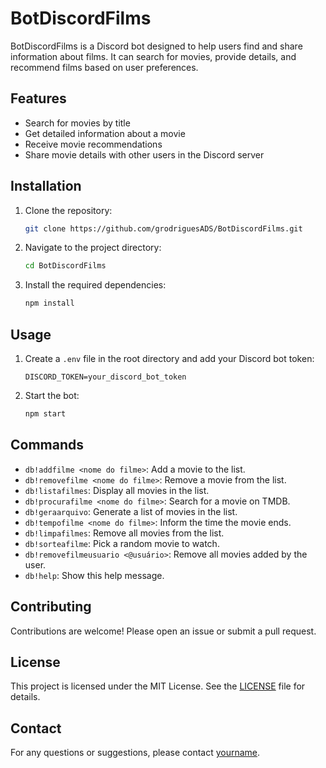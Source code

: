 # BotDiscordFilms

BotDiscordFilms is a Discord bot designed to help users find and share information about films. It can search for movies, provide details, and recommend films based on user preferences.

## Features

- Search for movies by title
- Get detailed information about a movie
- Receive movie recommendations
- Share movie details with other users in the Discord server

## Installation

1. Clone the repository:
    ```bash
    git clone https://github.com/grodriguesADS/BotDiscordFilms.git
    ```
2. Navigate to the project directory:
    ```bash
    cd BotDiscordFilms
    ```
3. Install the required dependencies:
    ```bash
    npm install
    ```

## Usage

1. Create a `.env` file in the root directory and add your Discord bot token:
    ```
    DISCORD_TOKEN=your_discord_bot_token
    ```
2. Start the bot:
    ```bash
    npm start
    ```

## Commands

- `db!addfilme <nome do filme>`: Add a movie to the list.
- `db!removefilme <nome do filme>`: Remove a movie from the list.
- `db!listafilmes`: Display all movies in the list.
- `db!procurafilme <nome do filme>`: Search for a movie on TMDB.
- `db!geraarquivo`: Generate a list of movies in the list.
- `db!tempofilme <nome do filme>`: Inform the time the movie ends.
- `db!limpafilmes`: Remove all movies from the list.
- `db!sorteafilme`: Pick a random movie to watch.
- `db!removefilmeusuario <@usuário>`: Remove all movies added by the user.
- `db!help`: Show this help message.

## Contributing

Contributions are welcome! Please open an issue or submit a pull request.

## License

This project is licensed under the MIT License. See the [LICENSE](LICENSE) file for details.

## Contact

For any questions or suggestions, please contact [yourname](mailto:guilherme.ads.2022@gmail.com).
